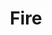 ---
title: Fire
description: Creates an effect that simulates burning fire.
aliases: [/vixen-3-documentation/sequencer/effects/pixel-lighting-effects/fire/]
---